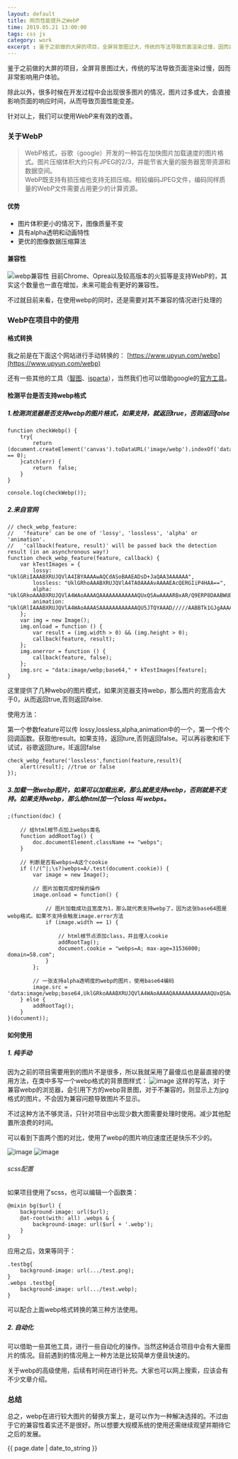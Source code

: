 ```yaml
---
layout: default
title: 网页性能提升之WebP
time: 2019.05.21 13:00:00
tags: css js
category: work
excerpt : 鉴于之前做的大屏的项目，全屏背景图过大，传统的写法导致页面渲染过慢，因而非常影响用户体验。除此以外，很多时候在开发过程中会出现很多图片的情况，图片过多或大，会直接影响页面的响应时间，从而导致页面性能变差。针对以上，我们可以使用WebP来有效的改善。
---
```


鉴于之前做的大屏的项目，全屏背景图过大，传统的写法导致页面渲染过慢，因而非常影响用户体验。

除此以外，很多时候在开发过程中会出现很多图片的情况，图片过多或大，会直接影响页面的响应时间，从而导致页面性能变差。

针对以上，我们可以使用WebP来有效的改善。

### 关于WebP
> WebP格式，谷歌（google）开发的一种旨在加快图片加载速度的图片格式。图片压缩体积大约只有JPEG的2/3，并能节省大量的服务器宽带资源和数据空间。<br/>WebP既支持有损压缩也支持无损压缩。相较编码JPEG文件，编码同样质量的WebP文件需要占用更少的计算资源。

#### 优势
+ 图片体积更小的情况下，图像质量不变
+ 具有alpha透明和动画特性
+ 更优的图像数据压缩算法

#### 兼容性
![webp兼容性](https://seven777777.github.io/myblog/images/post/2019-05-21-webp/1.png)
目前Chrome、Oprea以及较高版本的火狐等是支持WebP的，其实这个数量也一直在增加，未来可能会有更好的兼容性。

不过就目前来看，在使用webp的同时，还是需要对其不兼容的情况进行处理的


### WebP在项目中的使用
#### 格式转换
我之前是在下面这个网站进行手动转换的：
[https://www.upyun.com/webp](https://www.upyun.com/webp)

还有一些其他的工具（[智图](https://zhitu.isux.us/)、[isparta](http://isparta.github.io/index.html)），当然我们也可以借助google的[官方工具](https://developers.google.com/speed/webp/)。

#### 检测平台是否支持webp格式
##### 1.检测浏览器是否支持webp的图片格式，如果支持，就返回true，否则返回false
```
function checkWebp() {
    try{
        return (document.createElement('canvas').toDataURL('image/webp').indexOf('data:image/webp') == 0);
    }catch(err) {
        return  false;
    }
}

console.log(checkWebp());
```
##### 2.来自官网

```
// check_webp_feature:
//   'feature' can be one of 'lossy', 'lossless', 'alpha' or 'animation'.
//   'callback(feature, result)' will be passed back the detection result (in an asynchronous way!)
function check_webp_feature(feature, callback) {
    var kTestImages = {
        lossy: "UklGRiIAAABXRUJQVlA4IBYAAAAwAQCdASoBAAEADsD+JaQAA3AAAAAA",
        lossless: "UklGRhoAAABXRUJQVlA4TA0AAAAvAAAAEAcQERGIiP4HAA==",
        alpha: "UklGRkoAAABXRUJQVlA4WAoAAAAQAAAAAAAAAAAAQUxQSAwAAAARBxAR/Q9ERP8DAABWUDggGAAAABQBAJ0BKgEAAQAAAP4AAA3AAP7mtQAAAA==",
        animation: "UklGRlIAAABXRUJQVlA4WAoAAAASAAAAAAAAAAAAQU5JTQYAAAD/////AABBTk1GJgAAAAAAAAAAAAAAAAAAAGQAAABWUDhMDQAAAC8AAAAQBxAREYiI/gcA"
    };
    var img = new Image();
    img.onload = function () {
        var result = (img.width > 0) && (img.height > 0);
        callback(feature, result);
    };
    img.onerror = function () {
        callback(feature, false);
    };
    img.src = "data:image/webp;base64," + kTestImages[feature];
}
```
这里提供了几种webp的图片模式，如果浏览器支持webp，那么图片的宽高会大于0，从而返回true,否则返回false.

使用方法：

第一个参数feature可以传 lossy,lossless,alpha,animation中的一个，第一个传个回调函数。获取他result。如果支持，返回ture,否则返回false。可以再谷歌和IE下试试，谷歌返回ture，IE返回false

```
check_webp_feature('lossless',function(feature,result){
    alert(result); //true or false
});
```
##### 3.加载一张webp图片，如果可以加载出来，那么就是支持webp，否则就是不支持。如果支持webp，那么给html加一个class 叫 webps。

```
;(function(doc) {

    // 给html根节点加上webps类名
    function addRootTag() {
        doc.documentElement.className += "webps";
    }

    // 判断是否有webps=A这个cookie
    if (!/(^|;\s?)webps=A/.test(document.cookie)) {
        var image = new Image();

        // 图片加载完成时候的操作
        image.onload = function() {

            // 图片加载成功且宽度为1，那么就代表支持webp了，因为这张base64图是webp格式。如果不支持会触发image.error方法
            if (image.width == 1) {

                // html根节点添加class，并且埋入cookie
                addRootTag();
                document.cookie = "webps=A; max-age=31536000; domain=58.com";
            }
        };

        // 一张支持alpha透明度的webp的图片，使用base64编码
        image.src = 'data:image/webp;base64,UklGRkoAAABXRUJQVlA4WAoAAAAQAAAAAAAAAAAAQUxQSAwAAAARBxAR/Q9ERP8DAABWUDggGAAAABQBAJ0BKgEAAQAAAP4AAA3AAP7mtQAAAA==';
    } else {
        addRootTag();
    }
}(document));
```
#### 如何使用
##### 1. 纯手动
因为之前的项目需要用到的图片不是很多，所以我就采用了最傻瓜也是最直接的使用方法，在类中多写一个webp格式的背景图样式：
![image](https://seven777777.github.io/myblog/images/post/2019-05-21-webp/2.png)
这样的写法，对于兼容webp的浏览器，会引用下方的webp背景图，对于不兼容的，则显示上方jpg格式的图片。不会因为兼容问题导致图片不显示。

不过这种方法不够灵活，只针对项目中出现少数大图需要处理时使用。减少其他配置所浪费的时间。

可以看到下面两个图的对比，使用了webp的图片响应速度还是快乐不少的。

![image](https://seven777777.github.io/myblog/images/post/2019-05-21-webp/3.png)
![image](https://seven777777.github.io/myblog/images/post/2019-05-21-webp/4.png)

###### scss配置
如果项目使用了scss，也可以编辑一个函数类：

```
@mixin bg($url) {
    background-image: url($url);
    @at-root(with: all) .webps & {
        background-image: url($url + '.webp');
    }
}
```
应用之后，效果等同于：

```
.testbg{
    background-image: url(.../test.png);
}
.webps .testbg{
    background-image: url(.../test.webp);
}
```
可以配合上面webp格式转换的第三种方法使用。

##### 2. 自动化
可以借助一些其他工具，进行一些自动化的操作。当然这种适合项目中会有大量图片的情况。目前遇到的情况用上一种方法是比较简单方便且快速的。

关于webp的高级使用，后续有时间在进行补充。大家也可以网上搜索，应该会有不少文章介绍。


### 总结
总之，webp在进行较大图片的替换方案上，是可以作为一种解决选择的。不过由于它的兼容性着实还不是很好。所以想要大规模系统的使用还需继续观望并期待它之后的发展。

<p>{{ page.date | date_to_string }}</p>
